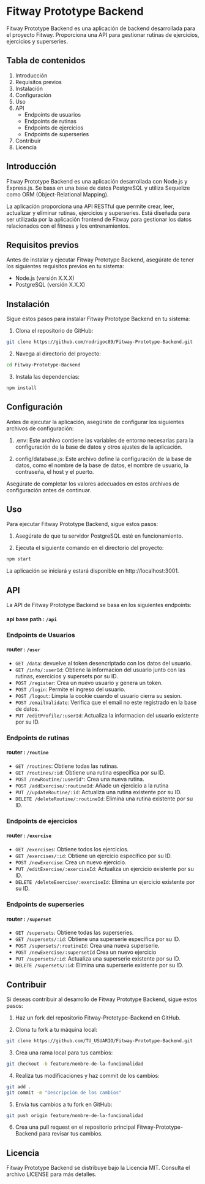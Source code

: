 # Fitway Prototype Backend

Fitway Prototype Backend es una aplicación de backend desarrollada para el proyecto Fitway. Proporciona una API para gestionar rutinas de ejercicios, ejercicios y superseries.

## Tabla de contenidos

1. Introducción
2. Requisitos previos
3. Instalación
4. Configuración
5. Uso
6. API
   - Endpoints de usuarios
   - Endpoints de rutinas
   - Endpoints de ejercicios
   - Endpoints de superseries
7. Contribuir
8. Licencia

## Introducción

Fitway Prototype Backend es una aplicación desarrollada con Node.js y Express.js. Se basa en una base de datos PostgreSQL y utiliza Sequelize como ORM (Object-Relational Mapping).

La aplicación proporciona una API RESTful que permite crear, leer, actualizar y eliminar rutinas, ejercicios y superseries. Está diseñada para ser utilizada por la aplicación frontend de Fitway para gestionar los datos relacionados con el fitness y los entrenamientos.

## Requisitos previos

Antes de instalar y ejecutar Fitway Prototype Backend, asegúrate de tener los siguientes requisitos previos en tu sistema:

- Node.js (versión X.X.X)
- PostgreSQL (versión X.X.X)

## Instalación

Sigue estos pasos para instalar Fitway Prototype Backend en tu sistema:

1. Clona el repositorio de GitHub:

```bash
git clone https://github.com/rodrigoc89/Fitway-Prototype-Backend.git
```

2. Navega al directorio del proyecto:

```bash
cd Fitway-Prototype-Backend
```

3. Instala las dependencias:

```bash
npm install
```

## Configuración

Antes de ejecutar la aplicación, asegúrate de configurar los siguientes archivos de configuración:

1. .env: Este archivo contiene las variables de entorno necesarias para la configuración de la base de datos y otros ajustes de la aplicación.

2. config/database.js: Este archivo define la configuración de la base de datos, como el nombre de la base de datos, el nombre de usuario, la contraseña, el host y el puerto.

Asegúrate de completar los valores adecuados en estos archivos de configuración antes de continuar.

## Uso

Para ejecutar Fitway Prototype Backend, sigue estos pasos:

1. Asegúrate de que tu servidor PostgreSQL esté en funcionamiento.

2. Ejecuta el siguiente comando en el directorio del proyecto:

```bash
npm start
```

La aplicación se iniciará y estará disponible en http://localhost:3001.

## API

La API de Fitway Prototype Backend se basa en los siguientes endpoints:

#### api base path : `/api`

### Endpoints de Usuarios

#### router : `/user`

- `GET /data`: devuelve al token desencriptado con los datos del usuario.
- `GET /info/:userId`: Obtiene la informacion del usuario junto con las rutinas, exercicios y supersets por su ID.
- `POST /register`: Crea un nuevo usuario y genera un token.
- `POST /login`: Permite el ingreso del usuario.
- `POST /logout`: Limpia la cookie cuando el usuario cierra su sesion.
- `POST /emailValidate`: Verifica que el email no este registrado en la base de datos.
- `PUT /editProfile/:userId`: Actualiza la informacion del usuario existente por su ID.

### Endpoints de rutinas

#### router : `/routine`

- `GET /routines`: Obtiene todas las rutinas.
- `GET /routines/:id`: Obtiene una rutina específica por su ID.
- `POST /newRoutine/:userId"`: Crea una nueva rutina.
- `POST /addExercise/:routineId`: Añade un ejercicio a la rutina
- `PUT //updateRoutine/:id`: Actualiza una rutina existente por su ID.
- `DELETE /deleteRoutine/:routineId`: Elimina una rutina existente por su ID.

### Endpoints de ejercicios

#### router : `/exercise`

- `GET /exercises`: Obtiene todos los ejercicios.
- `GET /exercises/:id`: Obtiene un ejercicio específico por su ID.
- `POST /newExercise`: Crea un nuevo ejercicio.
- `PUT /editExercise/:exerciseId`: Actualiza un ejercicio existente por su ID.
- `DELETE /deleteExercise/:exerciseId`: Elimina un ejercicio existente por su ID.

### Endpoints de superseries

#### router : `/superset`

- `GET /supersets`: Obtiene todas las superseries.
- `GET /supersets/:id`: Obtiene una superserie específica por su ID.
- `POST /supersets/:routineId`: Crea una nueva superserie.
- `POST /newExercise/:supersetId` Crea un nuevo ejercicio
- `PUT /supersets/:id`: Actualiza una superserie existente por su ID.
- `DELETE /supersets/:id`: Elimina una superserie existente por su ID.

## Contribuir

Si deseas contribuir al desarrollo de Fitway Prototype Backend, sigue estos pasos:

1. Haz un fork del repositorio Fitway-Prototype-Backend en GitHub.

2. Clona tu fork a tu máquina local:

```bash
git clone https://github.com/TU_USUARIO/Fitway-Prototype-Backend.git
```

3. Crea una rama local para tus cambios:

```bash
git checkout -b feature/nombre-de-la-funcionalidad
```

4. Realiza tus modificaciones y haz commit de los cambios:

```bash
git add .
git commit -m "Descripción de los cambios"
```

5. Envía tus cambios a tu fork en GitHub:

```bash
git push origin feature/nombre-de-la-funcionalidad
```

6. Crea una pull request en el repositorio principal Fitway-Prototype-Backend para revisar tus cambios.

## Licencia

Fitway Prototype Backend se distribuye bajo la Licencia MIT. Consulta el archivo LICENSE para más detalles.